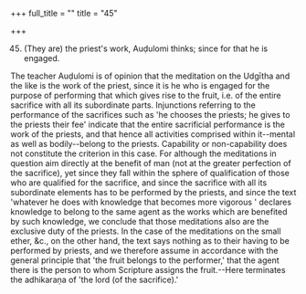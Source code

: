 +++
full_title = ""
title = "45"

+++


45. (They are) the priest's work, Auḍulomi thinks; since for that he is engaged.

The teacher Auḍulomi is of opinion that the meditation on the Udgītha and the like is the work of the priest, since it is he who is engaged for the purpose of performing that which gives rise to the fruit, i.e. of the entire sacrifice with all its subordinate parts. Injunctions referring to the performance of the sacrifices such as 'he chooses the priests; he gives to the priests their fee' indicate that the entire sacrificial performance is the work of the priests, and that hence all activities comprised within it--mental as well as bodily--belong to the priests. Capability or non-capability does not constitute the criterion in this case. For although the meditations in question aim directly at the benefit of man (not at the greater perfection of the sacrifice), yet since they fall within the sphere of qualification of those who are qualified for the sacrifice, and since the sacrifice with all its subordinate elements has to be performed by the priests, and since the text 'whatever he does with knowledge that becomes more vigorous ' declares knowledge to belong to the same agent as the works which are benefited by such knowledge, we conclude that those meditations also are the exclusive duty of the priests. In the case of the meditations on the small ether, &c., on the other hand, the text says nothing as to their having to be performed by priests, and we therefore assume in accordance with the general principle that 'the fruit belongs to the performer,' that the agent there is the person to whom Scripture assigns the fruit.--Here terminates the adhikaraṇa of 'the lord (of the sacrifice).'

